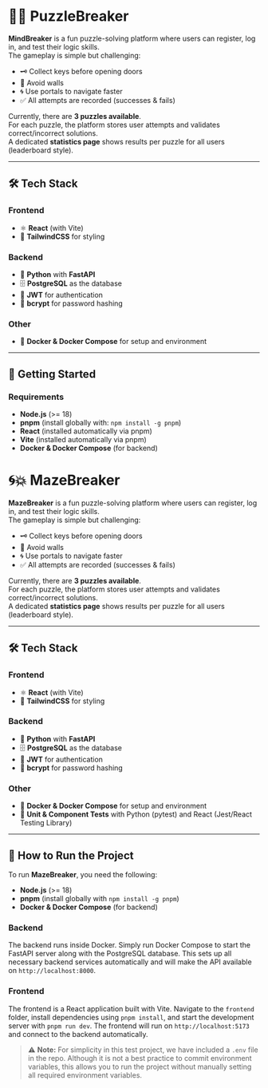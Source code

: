 # 🧩🧠 PuzzleBreaker

**MindBreaker** is a fun puzzle-solving platform where users can register, log in, and test their logic skills.  
The gameplay is simple but challenging:

- 🗝️ Collect keys before opening doors  
- 🚪 Avoid walls  
- 🌀 Use portals to navigate faster  
- ✅ All attempts are recorded (successes & fails)  

Currently, there are **3 puzzles available**.  
For each puzzle, the platform stores user attempts and validates correct/incorrect solutions.  
A dedicated **statistics page** shows results per puzzle for all users (leaderboard style).

---

## 🛠️ Tech Stack

### Frontend
- ⚛️ **React** (with Vite)  
- 🎨 **TailwindCSS** for styling  

### Backend
- 🐍 **Python** with **FastAPI**  
- 🗄️ **PostgreSQL** as the database  
- 🔐 **JWT** for authentication  
- 🔑 **bcrypt** for password hashing  

### Other
- 🐳 **Docker & Docker Compose** for setup and environment   

---

## 🚀 Getting Started

### Requirements
- **Node.js** (>= 18)
- **pnpm** (install globally with: `npm install -g pnpm`)
- **React** (installed automatically via pnpm)
- **Vite** (installed automatically via pnpm)
- **Docker & Docker Compose** (for backend)

# 🌀💥 MazeBreaker

**MazeBreaker** is a fun puzzle-solving platform where users can register, log in, and test their logic skills.  
The gameplay is simple but challenging:

- 🗝️ Collect keys before opening doors  
- 🚪 Avoid walls  
- 🌀 Use portals to navigate faster  
- ✅ All attempts are recorded (successes & fails)  

Currently, there are **3 puzzles available**.  
For each puzzle, the platform stores user attempts and validates correct/incorrect solutions.  
A dedicated **statistics page** shows results per puzzle for all users (leaderboard style).

---

## 🛠️ Tech Stack

### Frontend
- ⚛️ **React** (with Vite)  
- 🎨 **TailwindCSS** for styling  

### Backend
- 🐍 **Python** with **FastAPI**  
- 🗄️ **PostgreSQL** as the database  
- 🔐 **JWT** for authentication  
- 🔑 **bcrypt** for password hashing  

### Other
- 🐳 **Docker & Docker Compose** for setup and environment  
- 🧪 **Unit & Component Tests** with Python (pytest) and React (Jest/React Testing Library)  

---

## 🚀 How to Run the Project

To run **MazeBreaker**, you need the following:

- **Node.js** (>= 18)  
- **pnpm** (install globally with `npm install -g pnpm`)  
- **Docker & Docker Compose** (for backend)  

### Backend
The backend runs inside Docker. Simply run Docker Compose to start the FastAPI server along with the PostgreSQL database. This sets up all necessary backend services automatically and will make the API available on `http://localhost:8000`.  

### Frontend
The frontend is a React application built with Vite. Navigate to the `frontend` folder, install dependencies using `pnpm install`, and start the development server with `pnpm run dev`. The frontend will run on `http://localhost:5173` and connect to the backend automatically.  

> ⚠️ **Note:** For simplicity in this test project, we have included a `.env` file in the repo. Although it is not a best practice to commit environment variables, this allows you to run the project without manually setting all required environment variables.



